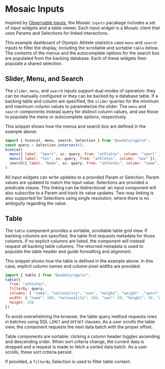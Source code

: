 <script setup>
  import { reset } from '@uwdata/vgplot';
  reset();
</script>

# Mosaic Inputs

Inspired by [Observable inputs](https://observablehq.com/@observablehq/inputs), the Mosaic `inputs` pacakage includes a set of input widgets and a table viewer.
Each input widget is a Mosaic client that uses Params and Selections for linked interactions.

This example dashboard of Olympic Athlete statistics uses `menu` and `search` inputs to filter the display, including the scrollable and sortable `table` below.
The contents of the menus and the autocomplete options for the search box are populated from the backing database.
Each of these widgets then populate a shared selection.

<Example spec="/specs/yaml/athletes.yaml"/>

## Slider, Menu, and Search

The `slider`, `menu`, and `search` inputs support dual modes of operation: they can be manually configured or they can be backed by a database table.
If a backing table and column are specified, the `slider` queries for the minimum and maximum column values to parameterize the slider.
The `menu` and `search` components instead query for distinct column values, and use those to populate the menu or autocomplete options, respectively.

This snippet shows how the menus and search box are defined in the example above:

``` js
import { hconcat, menu, search, Selection } from "@uwdata/vgplot";
const query = Selection.intersect();
hconcat(
  menu({ label: "Sport", as: query, from: "athletes", column: "sport" }),
  menu({ label: "Sex", as: query, from: "athletes", column: "sex" }),
  search({ label: "Name", as: query, from: "athletes", column: "name", type: "contains" })
)
```

All input widgets can write updates to a provided Param or Selection.
Param values are updated to match the input value.
Selections are provided a predicate clause. This linking can be bidirectional: an input component will also subscribe to a Param and track its value updates.
Two-way linking is also supported for Selections using _single_ resolution, where there is no ambiguity regarding the value.

## Table

The `table` component provides a sortable, scrollable table grid view.
If backing columns are specified, the table first requests metadata for those columns.
If no explicit columns are listed, the component will instead request _all_ backing table columns.
The returned metadata is used to populate the table header and guide formatting and alignment.

This snippet shows how the table is defined in the example above.
In this case, explicit column names and column pixel widths are provided.

``` js
import { table } from "@uwdata/vgplot";
table({
  from: "athletes",
  filterBy: query,
  columns: [ "name", "nationality", "sex", "height", "weight" ,"sport" ],
  width: { "name": 180, "nationality": 100, "sex": 50, "height": 50, "weight": 50, "sport": 100 },
  height: 250
})
```

To avoid overwhelming the browser, the table query method requests rows in batches using SQL `LIMIT` and `OFFSET` clauses.
As a user scrolls the table view, the component requests the next data batch with the proper offset.

Table components are sortable: clicking a column header toggles ascending and descending order.
When sort criteria change, the current data is dropped and a request is made to fetch a sorted data batch.
As a user scrolls, these sort criteria persist.

If provided, a `filterBy` Selection is used to filter table content.

<!-- Tables can also be used for input: a user may select rows to update a Selection with a predicate selecting rows by either primary key or value equality. -->
